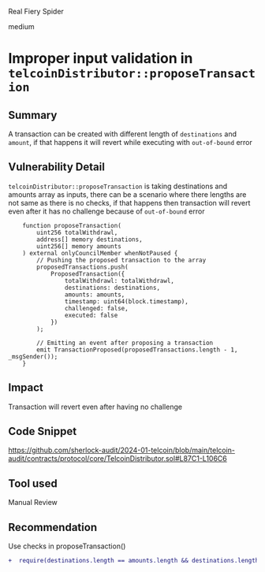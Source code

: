 Real Fiery Spider

medium

# Improper input validation in `telcoinDistributor::proposeTransaction`

## Summary
A transaction can be created with different length of `destinations` and `amount`, if that happens it will revert while executing with `out-of-bound` error

## Vulnerability Detail
`telcoinDistributor::proposeTransaction` is taking destinations and amounts array as inputs, there can be a scenario where there lengths are not same as there is no checks, if that happens then transaction will revert even after it has no challenge because of `out-of-bound` error
```solidity
    function proposeTransaction(
        uint256 totalWithdrawl,
        address[] memory destinations,
        uint256[] memory amounts
    ) external onlyCouncilMember whenNotPaused {
        // Pushing the proposed transaction to the array
        proposedTransactions.push(
            ProposedTransaction({
                totalWithdrawl: totalWithdrawl,
                destinations: destinations,
                amounts: amounts,
                timestamp: uint64(block.timestamp),
                challenged: false,
                executed: false
            })
        );

        // Emitting an event after proposing a transaction
        emit TransactionProposed(proposedTransactions.length - 1, _msgSender());
    }
```

## Impact
Transaction will revert even after having no challenge 

## Code Snippet
https://github.com/sherlock-audit/2024-01-telcoin/blob/main/telcoin-audit/contracts/protocol/core/TelcoinDistributor.sol#L87C1-L106C6

## Tool used
Manual Review

## Recommendation
Use checks in proposeTransaction()
```diff
+  require(destinations.length == amounts.length && destinations.length > 0 && amounts.length > 0, "TelcoinDistributor: Invalid length");
```
